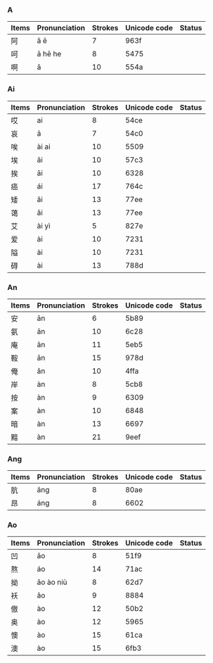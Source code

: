 ### A

| Items | Pronunciation | Strokes | Unicode code | Status |
| :---------------- | :---------- | :---------- | :---------- | :---------- |
| 阿 | ā ē | 7 | 963f |  |
| 呵 | ā hē he | 8 | 5475 |  |
| 啊 | ā | 10 | 554a |  |

### Ai

| Items | Pronunciation | Strokes | Unicode code | Status |
| :---------------- | :---------- | :---------- | :---------- | :---------- |
| 哎 | ai | 8 | 54ce |  |
| 哀 | ā | 7 | 54c0 |  |
| 唉 | ài ai | 10 | 5509 |  |
| 埃 | āi | 10 | 57c3 |  |
| 挨 | āi | 10 | 6328 |  |
| 癌 | ái | 17 | 764c |  |
| 矮 | ǎi | 13 | 77ee |  |
| 蔼 | ǎi | 13 | 77ee |  |
| 艾 | ài yì | 5 | 827e |  |
| 爱 | ài | 10 | 7231 |  |
| 隘 | ài | 10 | 7231 |  |
| 碍 | ài | 13 | 788d |  |

### An

| Items | Pronunciation | Strokes | Unicode code | Status |
| :---------------- | :---------- | :---------- | :---------- | :---------- |
| 安 | ān | 6 | 5b89 |  |
| 氨 | ān | 10 | 6c28 |  |
| 庵 | ān | 11 | 5eb5 |
| 鞍 | ān | 15 | 978d |
| 俺 | ǎn | 10 | 4ffa |  |
| 岸 | àn | 8 | 5cb8 |  |
| 按 | àn | 9 | 6309 |  |
| 案 | àn | 10 | 6848 |  |
| 暗 | àn | 13 | 6697 |  |
| 黯 | àn | 21 | 9eef |

### Ang

| Items | Pronunciation | Strokes | Unicode code | Status |
| :---------------- | :---------- | :---------- | :---------- | :---------- |
| 肮 | āng | 8 | 80ae |  |
| 昂 | áng | 8 | 6602 |  |

### Ao

| Items | Pronunciation | Strokes | Unicode code | Status |
| :---------------- | :---------- | :---------- | :---------- | :---------- |
| 凹 | āo | 8 | 51f9 |  |
| 熬 | áo | 14 | 71ac |  |
| 拗 | ǎo ào niù| 8 | 62d7 |  |
| 袄 | ǎo | 9 | 8884 |  |
| 傲 | ào | 12 | 50b2 |  |
| 奥 | ào | 12 | 5965 |  |
| 懊 | ào | 15 | 61ca |  |
| 澳 | ào | 15 | 6fb3 |  |
